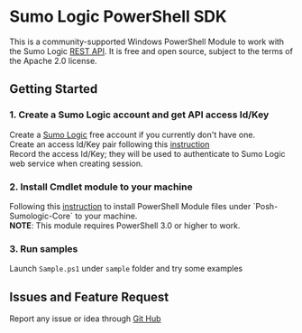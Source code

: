 # Sumo Logic PowerShell SDK

This is a community-supported Windows PowerShell Module to work with the Sumo Logic [REST API](https://help.sumologic.com/APIs).
It is free and open source, subject to the terms of the Apache 2.0 license.

## Getting Started

### 1. Create a Sumo Logic account and get API access Id/Key
Create a [Sumo Logic](https://www.sumologic.com/) free account if you currently don't have one.
<br />
Create an access Id/Key pair following this [instruction](https://help.sumologic.com/Manage/Security/Access_Keys)
<br />
Record the access Id/Key; they will be used to authenticate to Sumo Logic web service when creating session.

### 2. Install Cmdlet module to your machine
Following this [instruction](https://msdn.microsoft.com/en-us/library/dd878350(v=vs.85).aspx) to install PowerShell Module files under `Posh-Sumologic-Core` to your machine.
<br />
__NOTE__: This module requires PowerShell 3.0 or higher to work.

### 3. Run samples
Launch `Sample.ps1` under `sample` folder and try some examples

## Issues and Feature Request
Report any issue or idea through [Git Hub](https://github.com/SumoLogic/sumo-powershell-sdk)
